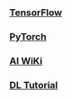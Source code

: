 ### [TensorFlow](tensorflow/readme.md)

### [PyTorch](pytorch/readme.md)

### [AI WiKi](https://github.com/jasonhavenD/DJH-DL/blob/master/AI-Wiki.md)
### [DL Tutorial](http://www.deeplearning.net/tutorial/)

